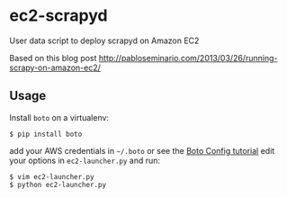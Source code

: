 ec2-scrapyd
===========

User data script to deploy scrapyd on Amazon EC2

Based on this blog post http://pabloseminario.com/2013/03/26/running-scrapy-on-amazon-ec2/

Usage
-----

Install `boto` on a virtualenv:

    $ pip install boto

add your AWS credentials in `~/.boto` or see the [Boto Config tutorial](http://boto.readthedocs.org/en/latest/boto_config_tut.html)
edit your options in `ec2-launcher.py` and run:

    $ vim ec2-launcher.py
    $ python ec2-launcher.py
